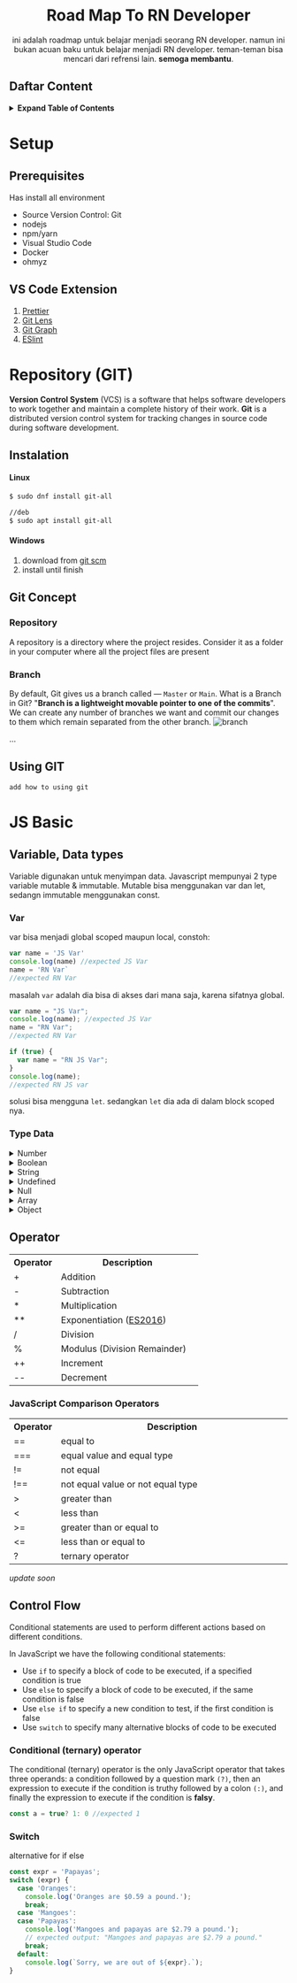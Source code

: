 <div align="center">
<h1>Road Map To RN Developer</h1>

<p>ini adalah roadmap untuk belajar menjadi seorang RN developer.
namun ini bukan acuan baku untuk belajar menjadi RN developer.
teman-teman bisa mencari dari refrensi lain.
<strong>semoga membantu</strong>.</p>
</div>

## Daftar Content

<details>
<summary><b>Expand Table of Contents</b></summary>
- Javascrip Dasar
    - [materi 1](#linktomateri 1)
</details>

# Setup

## Prerequisites

Has install all environment

- Source Version Control: Git
- nodejs
- npm/yarn
- Visual Studio Code
- Docker
- ohmyz

## VS Code Extension

1. [Prettier](https://marketplace.visualstudio.com/items?itemName=esbenp.prettier-vscode)
2. [Git Lens](https://marketplace.visualstudio.com/items?itemName=eamodio.gitlens)
3. [Git Graph](https://marketplace.visualstudio.com/items?itemName=mhutchie.git-graph)
4. [ESlint](https://marketplace.visualstudio.com/items?itemName=dbaeumer.vscode-eslint)

# Repository (GIT)

**Version Control System** (VCS) is a software that helps software developers to work together and maintain a complete history of their work.
**Git** is a distributed version control system for tracking changes in source code during software development.

## Instalation

#### Linux

```bash
$ sudo dnf install git-all

//deb
$ sudo apt install git-all
```

#### Windows

1. download from [git scm](http://git-scm.com)
2. install until finish

## Git Concept

### Repository

A repository is a directory where the project resides. Consider it as a folder in your computer where all the project files are present

### Branch

By default, Git gives us a branch called — `Master` or `Main`. What is a Branch in Git? "**Branch is a lightweight movable pointer to one of the commits**". We can create any number of branches we want and commit our changes to them which remain separated from the other branch.
![branch](https://miro.medium.com/max/1400/1*VFO7otRB-kqg3Y_ImY_IYg.png)

...

## Using GIT

`add how to using git`

# JS Basic

## Variable, Data types

Variable digunakan untuk menyimpan data. Javascript mempunyai 2 type variable mutable & immutable. Mutable bisa menggunakan var dan let, sedangn immutable menggunakan const.

### Var

var bisa menjadi global scoped maupun local, constoh:

```js
var name = 'JS Var'
console.log(name) //expected JS Var
name = 'RN Var`
//expected RN Var
```

masalah `var` adalah dia bisa di akses dari mana saja, karena sifatnya global.

```js
var name = "JS Var";
console.log(name); //expected JS Var
name = "RN Var";
//expected RN Var

if (true) {
  var name = "RN JS Var";
}
console.log(name);
//expected RN JS var
```

solusi bisa mengguna `let`. sedangkan `let` dia ada di dalam block scoped nya.

### Type Data

<details>
<summary>Number</summary>
represented all number type:
<ul>
<li> 10
<li> 11,30
<li> 0133
<li> 0x11
<li> 0b1101
<li> NaN
<li> Infinity/-Infinity
</ul>
</details>

<details>
<summary>Boolean</summary>
Boolean have 2 value, <strong>True</strong> or <strong>False</strong>
</details>
<details>
<summary>String</summary>
<em>update soon</em>
</details>
<details>
<summary>Undefined</summary>
<em>update soon</em>
</details>
<details>
<summary>Null</summary>
<em>update soon</em>
</details>
<details>
<summary>Array</summary>
<em>update soon</em>
</details>
<details>
<summary>Object</summary>
<em>update soon</em>
</details>

## Operator

<table class="">
<tbody><tr>
<th style="width:25%">Operator</th>
<th>Description</th>
</tr>
<tr>
<td>+</td>
<td>Addition</td>
</tr>
<tr>
<td>-</td>
<td>Subtraction</td>
</tr>
<tr>
<td>*</td>
<td>Multiplication</td>
</tr>
<tr>
<td>**</td>
<td>Exponentiation (<a href="https://www.w3schools.com/js/js_2016.asp">ES2016</a>)</td>
</tr>
<tr>
<td>/</td>
<td>Division</td>
</tr>
<tr>
<td>%</td>
<td>Modulus (Division Remainder)</td>
</tr>
<tr>
<td>++</td>
<td>Increment</td>
</tr>
<tr>
<td>--</td>
<td>Decrement</td>
</tr>
</tbody></table>

### JavaScript Comparison Operators

<table >
<tbody><tr>
<th style="width:12%">Operator</th>
<th>Description</th>
</tr>
<tr>
<td>==</td>
<td>equal to</td>
</tr>
<tr>
<td>===</td>
<td>equal value and equal type</td>
</tr>
<tr>
<td>!=</td>
<td>not equal</td>
</tr>
<tr>
<td>!==</td>
<td>not equal value or not equal type</td>
</tr>
<tr>
<td>&gt;</td>
<td>greater than</td>
</tr>
<tr>
<td>&lt;</td>
<td>less than</td>
</tr>
<tr>
<td>&gt;=</td>
<td>greater than or equal to</td>
</tr>
<tr>
<td>&lt;=</td>
<td>less than or equal to</td>
</tr>
<tr>
<td>?</td>
<td>ternary operator</td>
</tr>
</tbody></table>

<em>update soon</em>

## Control Flow

Conditional statements are used to perform different actions based on different conditions.

In JavaScript we have the following conditional statements:

- Use `if` to specify a block of code to be executed, if a specified condition is true
- Use `else` to specify a block of code to be executed, if the same condition is false
- Use `else if` to specify a new condition to test, if the first condition is false
- Use `switch` to specify many alternative blocks of code to be executed

### Conditional (ternary) operator
The conditional (ternary) operator is the only JavaScript operator that takes three operands: a condition followed by a question mark `(?)`, then an expression to execute if the condition is truthy followed by a colon `(:)`, and finally the expression to execute if the condition is **falsy**.
```js
const a = true? 1: 0 //expected 1
``` 
### Switch
alternative for if else
```js
const expr = 'Papayas';
switch (expr) {
  case 'Oranges':
    console.log('Oranges are $0.59 a pound.');
    break;
  case 'Mangoes':
  case 'Papayas':
    console.log('Mangoes and papayas are $2.79 a pound.');
    // expected output: "Mangoes and papayas are $2.79 a pound."
    break;
  default:
    console.log(`Sorry, we are out of ${expr}.`);
}
```

